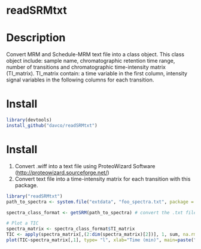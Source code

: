 # readSRMtxt


# Description
Convert MRM and Schedule-MRM text file into a class object. This class object include: sample name, chromatographic retention time range, number of transitions and chromatographic time-intensity matrix (TI_matrix). TI_matrix contain: a time variable in the first column, intensity signal variables in the following columns for each transition.

# Install
```r
library(devtools)
install_github("davco/readSRMtxt")
```

# Install

1. Convert .wiff into a text file using ProteoWizard Software (http://proteowizard.sourceforge.net/) 
2. Convert text file into a time-intensity matrix for each transition with this package.


```r
library("readSRMtxt")
path_to_spectra <- system.file("extdata", "foo_spectra.txt", package = "readSRMtxt")

spectra_class_format <- getSRM(path_to_spectra) # convert the .txt file into a class object format

# Plot a TIC
spectra_matrix <- spectra_class_format$TI_matrix
TIC <- apply(spectra_matrix[,(2:dim(spectra_matrix)[2])], 1, sum, na.rm=T)
plot(TIC~spectra_matrix[,1], type= "l", xlab="Time (min)", main=paste("TIC of", spectra_class_format$sample_name, "sample", sep=" ")) # plotting TIC
```
